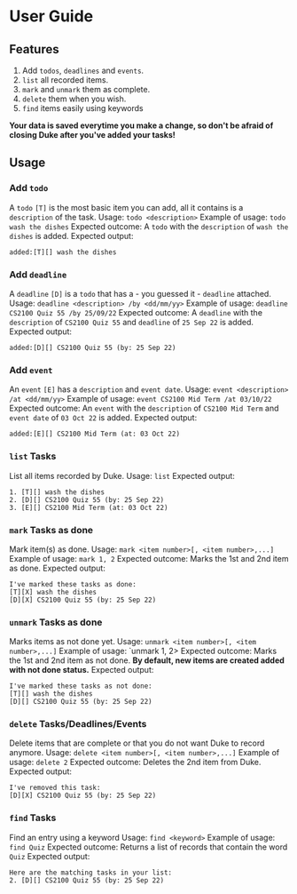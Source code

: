 # User Guide

## Features

1. Add `todos`, `deadlines` and `events`.
2. `list` all recorded items.
3. `mark` and `unmark` them as complete.
4. `delete` them when you wish.
5. `find` items easily using keywords

**Your data is saved everytime you make a change, so don't be afraid of closing Duke after you've added your tasks!**

## Usage

### Add `todo`

A `todo` `[T]` is the most basic item you can add, all it contains is a `description` of the task.
Usage:
`todo <description>`
Example of usage:
`todo wash the dishes`
Expected outcome:
A `todo` with the `description` of `wash the dishes` is added.
Expected output:

```
added:[T][] wash the dishes
```

### Add `deadline`

A `deadline` `[D]` is a `todo` that has a - you guessed it - `deadline` attached.
Usage:
`deadline <description> /by <dd/mm/yy>`
Example of usage:
`deadline CS2100 Quiz 55 /by 25/09/22`
Expected outcome:
A `deadline` with the `description` of `CS2100 Quiz 55` and `deadline` of `25 Sep 22` is added.
Expected output:

```
added:[D][] CS2100 Quiz 55 (by: 25 Sep 22)
```

### Add `event`

An `event` `[E]` has a `description` and `event date`.
Usage:
`event <description> /at <dd/mm/yy>`
Example of usage:
`event CS2100 Mid Term /at 03/10/22`
Expected outcome:
An `event` with the `description` of `CS2100 Mid Term` and `event date` of `03 Oct 22` is added.
Expected output:

```
added:[E][] CS2100 Mid Term (at: 03 Oct 22)
```

### `list` Tasks

List all items recorded by Duke.
Usage:
`list`
Expected output:

```
1. [T][] wash the dishes
2. [D][] CS2100 Quiz 55 (by: 25 Sep 22)
3. [E][] CS2100 Mid Term (at: 03 Oct 22)
```

### `mark` Tasks as done

Mark item(s) as done.
Usage:
`mark <item number>[, <item number>,...]`
Example of usage:
`mark 1, 2`
Expected outcome:
Marks the 1st and 2nd item as done.
Expected output:

```
I've marked these tasks as done:
[T][X] wash the dishes
[D][X] CS2100 Quiz 55 (by: 25 Sep 22)
```

### `unmark` Tasks as done

Marks items as not done yet.
Usage:
`unmark <item number>[, <item number>,...]`
Example of usage:
`unmark 1, 2>
Expected outcome:
Marks the 1st and 2nd item as not done.
**By default, new items are created added with not done status.**
Expected output:

```
I've marked these tasks as not done:
[T][] wash the dishes
[D][] CS2100 Quiz 55 (by: 25 Sep 22)
```

### `delete` Tasks/Deadlines/Events

Delete items that are complete or that you do not want Duke to record anymore.
Usage:
`delete <item number>[, <item number>,...]`
Example of usage:
`delete 2`
Expected outcome:
Deletes the 2nd item from Duke.
Expected output:

```
I've removed this task:
[D][X] CS2100 Quiz 55 (by: 25 Sep 22)
```

### `find` Tasks

Find an entry using a keyword
Usage:
`find <keyword>`
Example of usage:
`find Quiz`
Expected outcome:
Returns a list of records that contain the word `Quiz`
Expected output:

```
Here are the matching tasks in your list:
2. [D][] CS2100 Quiz 55 (by: 25 Sep 22)
```
